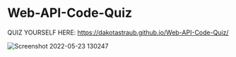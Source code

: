 # Web-API-Code-Quiz


QUIZ YOURSELF HERE: https://dakotastraub.github.io/Web-API-Code-Quiz/

![Screenshot 2022-05-23 130247](https://user-images.githubusercontent.com/98859025/169871279-dfda1749-8602-4512-a581-c0b5ddd2ed62.png)
